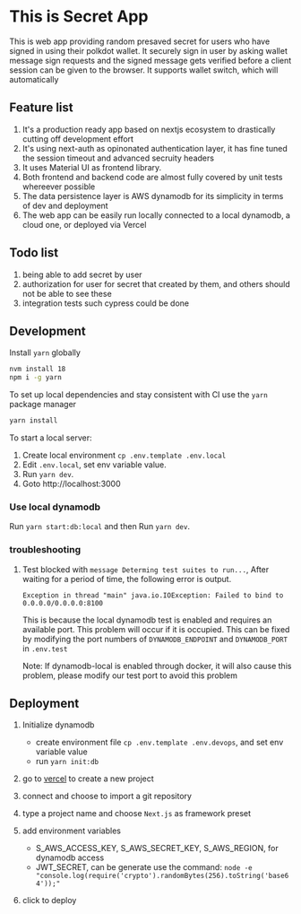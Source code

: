 # This is Secret App

This is web app providing random presaved secret for users who have signed in using their polkdot wallet.
It securely sign in user by asking wallet message sign requests and the signed message gets verified before a client session can be given to the browser.
It supports wallet switch, which will automatically

## Feature list

1. It's a production ready app based on nextjs ecosystem to drastically cutting off development effort
2. It's using next-auth as opinonated authentication layer, it has fine tuned the session timeout and advanced secruity headers
3. It uses Material UI as frontend library.
4. Both frontend and backend code are almost fully covered by unit tests whereever possible
5. The data persistence layer is AWS dynamodb for its simplicity in terms of dev and deployment
6. The web app can be easily run locally connected to a local dynamodb, a cloud one, or deployed via Vercel

## Todo list

1. being able to add secret by user
2. authorization for user for secret that created by them, and others should not be able to see these
3. integration tests such cypress could be done

## Development

Install `yarn` globally

```bash
nvm install 18
npm i -g yarn
```

To set up local dependencies and stay consistent with CI use the `yarn` package manager

```bash
yarn install
```

To start a local server:

1. Create local environment `cp .env.template .env.local`
2. Edit `.env.local`, set env variable value.
3. Run `yarn dev`.
4. Goto http://localhost:3000

### Use local dynamodb

Run `yarn start:db:local` and then Run `yarn dev`.

### troubleshooting

1. Test blocked with `message Determing test suites to run...`, After waiting for a period of time, the following error is output.

   `Exception in thread "main" java.io.IOException: Failed to bind to 0.0.0.0/0.0.0.0:8100`

   This is because the local dynamodb test is enabled and requires an available port. This problem will occur if it is occupied. This can be fixed by modifying the port numbers of `DYNAMODB_ENDPOINT` and `DYNAMODB_PORT` in `.env.test`

   Note: If dynamodb-local is enabled through docker, it will also cause this problem, please modify our test port to avoid this problem

## Deployment

1. Initialize dynamodb

   - create environment file `cp .env.template .env.devops`, and set env variable value
   - run `yarn init:db`

2. go to [vercel](https://vercel.com/dashboard) to create a new project
3. connect and choose to import a git repository
4. type a project name and choose `Next.js` as framework preset
5. add environment variables
   - S_AWS_ACCESS_KEY, S_AWS_SECRET_KEY, S_AWS_REGION, for dynamodb access
   - JWT_SECRET, can be generate use the command: `node -e "console.log(require('crypto').randomBytes(256).toString('base64'));"`
6. click to deploy
